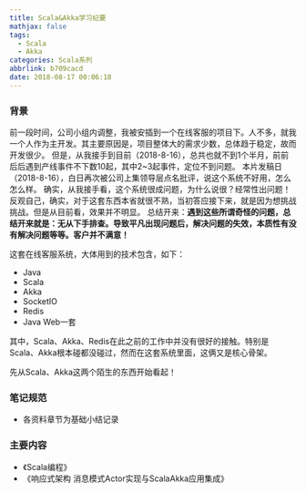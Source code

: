 ```yaml
---
title: Scala&Akka学习纪要
mathjax: false
tags:
  - Scala
  - Akka
categories: Scala系列
abbrlink: b709cacd
date: 2018-08-17 00:06:18
---
```


### 背景
前一段时间，公司小组内调整，我被安插到一个在线客服的项目下。人不多，就我一个人作为主开发。其主要原因是，项目整体大的需求少数，总体趋于稳定，故而开发很少。
但是，从我接手到目前（2018-8-16），总共也就不到1个半月，前前后后遇到产线事件不下数10起，其中2~3起事件，定位不到问题。
本片发稿日（2018-8-16），白日再次被公司上集领导层点名批评，说这个系统不好用，怎么怎么样。
确实，从我接手看，这个系统很成问题，为什么说很？经常性出问题！
反观自己，确实，对于这套东西本省就很不熟，当初答应接下来，就是因为想挑战挑战。但是从目前看，效果并不明显。
总结开来：**遇到这些所谓奇怪的问题，总结开来就是：无从下手排查。导致平凡出现问题后，解决问题的失效，本质性有没有解决问题等等。客户并不满意！**

这套在线客服系统，大体用到的技术包含，如下：
- Java
- Scala
- Akka
- SocketIO
- Redis
- Java Web一套

其中，Scala、Akka、Redis在此之前的工作中并没有很好的接触。特别是Scala、Akka根本碰都没碰过，然而在这套系统里面，这俩又是核心骨架。

先从Scala、Akka这两个陌生的东西开始看起！

### 笔记规范
- 各资料章节为基础小结记录

### 主要内容
- 《Scala编程》
- 《响应式架构 消息模式Actor实现与ScalaAkka应用集成》